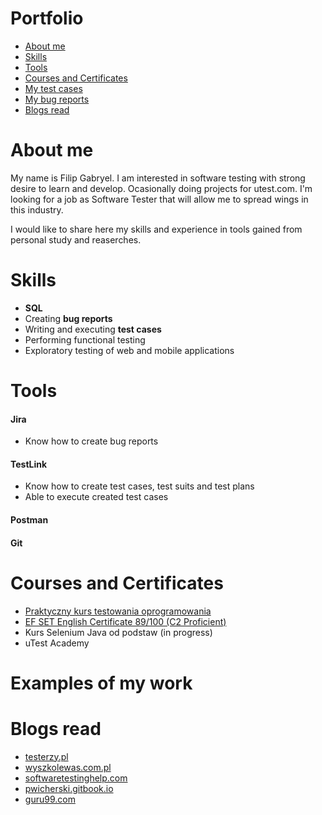 # Portfolio

+ [About me](About-me)
+ [Skills](Skills)
+ [Tools](Tools)
+ [Courses and Certificates](Courses-and-Certificates)
+ [My test cases](My-test-cases)
+ [My bug reports](My-bug-reports)
+ [Blogs read](Blogs-read)

# About me
My name is Filip Gabryel. I am interested in software testing with strong desire to learn and develop. Ocasionally doing projects for utest.com. I'm looking for a job as Software Tester that will allow me to spread wings in this industry.

I would like to share here my skills and experience in tools gained from personal study and reaserches.

# Skills
+ **SQL**
+ Creating **bug reports** 
+ Writing and executing **test cases**
+ Performing functional testing
+ Exploratory testing of web and mobile applications

# Tools
#### **Jira**   
 + Know how to create bug reports
#### **TestLink**   
+ Know how to create test cases, test suits and test plans   
+ Able to execute created test cases
#### **Postman**
#### **Git**

# Courses and Certificates
+ [Praktyczny kurs testowania oprogramowania](https://www.udemy.com/certificate/UC-71fd7403-60ec-4414-899c-d3d783957a4e/)     
+ [EF SET English Certificate 89/100 (C2 Proficient)](https://www.efset.org/cert/a5CfQW)
+ Kurs Selenium Java od podstaw (in progress)
+ uTest Academy

# Examples of my work

# Blogs read
+ [testerzy.pl](https://testerzy.pl)
+ [wyszkolewas.com.pl](https://www.wyszkolewas.com.pl)
+ [softwaretestinghelp.com](https://www.softwaretestinghelp.com)
+ [pwicherski.gitbook.io](https://pwicherski.gitbook.io/testowanie-oprogramowania/)
+ [guru99.com](https://www.guru99.com)
